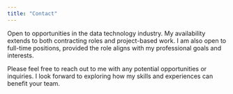 ```yaml
---
title: "Contact"
---
```




Open to opportunities in the data technology industry. My availability extends to both contracting roles and project-based work. I am also open to full-time positions, provided the role aligns with my professional goals and interests. 

Please feel free to reach out to me with any potential opportunities or inquiries. I look forward to exploring how my skills and experiences can benefit your team.